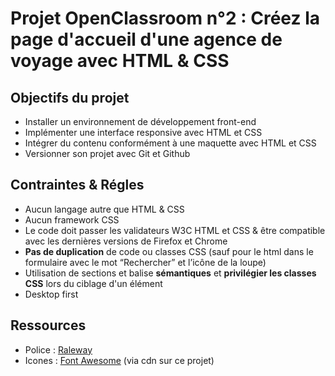 # Projet OpenClassroom n°2 : Créez la page d'accueil d'une agence de voyage avec HTML & CSS

## Objectifs du projet

-  Installer un environnement de développement front-end
-  Implémenter une interface responsive avec HTML et CSS
-  Intégrer du contenu conformément à une maquette avec HTML et CSS
-  Versionner son projet avec Git et Github

## Contraintes & Régles

-  Aucun langage autre que HTML & CSS
-  Aucun framework CSS
-  Le code doit passer les validateurs W3C HTML et CSS & être compatible avec les dernières versions de Firefox et Chrome
-  **Pas de duplication** de code ou classes CSS (sauf pour le html dans le formulaire avec le mot “Rechercher” et l’icône de la loupe)
-  Utilisation de sections et balise **sémantiques** et **privilégier les classes CSS** lors du ciblage d'un élément
-  Desktop first

## Ressources

-  Police : [Raleway](https://fonts.google.com/specimen/Raleway)
-  Icones : [Font Awesome](https://fontawesome.com/) (via cdn sur ce projet)
